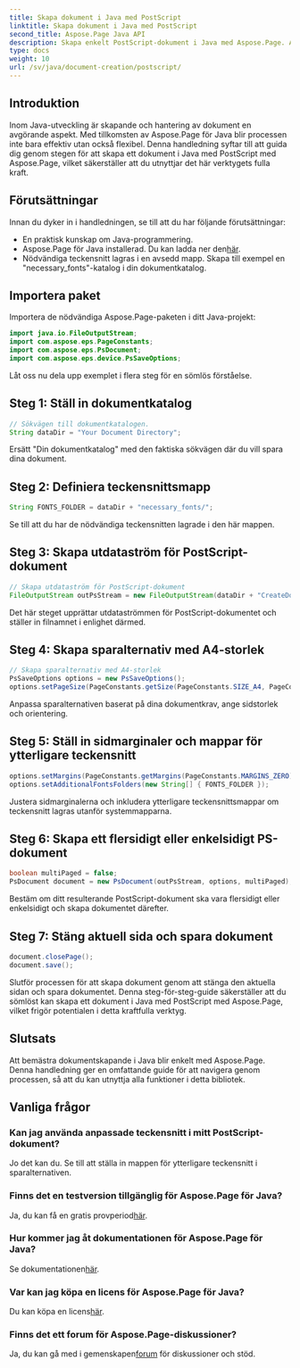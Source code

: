 ```yaml
---
title: Skapa dokument i Java med PostScript
linktitle: Skapa dokument i Java med PostScript
second_title: Aspose.Page Java API
description: Skapa enkelt PostScript-dokument i Java med Aspose.Page. Anpassa sidstorlek, marginaler och teckensnitt. Prova den kostnadsfria provperioden nu!
type: docs
weight: 10
url: /sv/java/document-creation/postscript/
---
```

## Introduktion
Inom Java-utveckling är skapande och hantering av dokument en avgörande aspekt. Med tillkomsten av Aspose.Page för Java blir processen inte bara effektiv utan också flexibel. Denna handledning syftar till att guida dig genom stegen för att skapa ett dokument i Java med PostScript med Aspose.Page, vilket säkerställer att du utnyttjar det här verktygets fulla kraft.
## Förutsättningar
Innan du dyker in i handledningen, se till att du har följande förutsättningar:
- En praktisk kunskap om Java-programmering.
-  Aspose.Page för Java installerad. Du kan ladda ner den[här](https://releases.aspose.com/page/java/).
- Nödvändiga teckensnitt lagras i en avsedd mapp. Skapa till exempel en "necessary_fonts"-katalog i din dokumentkatalog.
## Importera paket
Importera de nödvändiga Aspose.Page-paketen i ditt Java-projekt:
```java
import java.io.FileOutputStream;
import com.aspose.eps.PageConstants;
import com.aspose.eps.PsDocument;
import com.aspose.eps.device.PsSaveOptions;

```
Låt oss nu dela upp exemplet i flera steg för en sömlös förståelse.
## Steg 1: Ställ in dokumentkatalog
```java
// Sökvägen till dokumentkatalogen.
String dataDir = "Your Document Directory";
```
Ersätt "Din dokumentkatalog" med den faktiska sökvägen där du vill spara dina dokument.
## Steg 2: Definiera teckensnittsmapp
```java
String FONTS_FOLDER = dataDir + "necessary_fonts/";
```
Se till att du har de nödvändiga teckensnitten lagrade i den här mappen.
## Steg 3: Skapa utdataström för PostScript-dokument
```java
// Skapa utdataström för PostScript-dokument
FileOutputStream outPsStream = new FileOutputStream(dataDir + "CreateDocument_outPS.ps");
```
Det här steget upprättar utdataströmmen för PostScript-dokumentet och ställer in filnamnet i enlighet därmed.
## Steg 4: Skapa sparalternativ med A4-storlek
```java
// Skapa sparalternativ med A4-storlek
PsSaveOptions options = new PsSaveOptions();
options.setPageSize(PageConstants.getSize(PageConstants.SIZE_A4, PageConstants.ORIENTATION_PORTRAIT));
```
Anpassa sparalternativen baserat på dina dokumentkrav, ange sidstorlek och orientering.
## Steg 5: Ställ in sidmarginaler och mappar för ytterligare teckensnitt
```java
options.setMargins(PageConstants.getMargins(PageConstants.MARGINS_ZERO));
options.setAdditionalFontsFolders(new String[] { FONTS_FOLDER });
```
Justera sidmarginalerna och inkludera ytterligare teckensnittsmappar om teckensnitt lagras utanför systemmapparna.
## Steg 6: Skapa ett flersidigt eller enkelsidigt PS-dokument
```java
boolean multiPaged = false;
PsDocument document = new PsDocument(outPsStream, options, multiPaged);
```
Bestäm om ditt resulterande PostScript-dokument ska vara flersidigt eller enkelsidigt och skapa dokumentet därefter.
## Steg 7: Stäng aktuell sida och spara dokument
```java
document.closePage();
document.save();
```
Slutför processen för att skapa dokument genom att stänga den aktuella sidan och spara dokumentet.
Denna steg-för-steg-guide säkerställer att du sömlöst kan skapa ett dokument i Java med PostScript med Aspose.Page, vilket frigör potentialen i detta kraftfulla verktyg.
## Slutsats
Att bemästra dokumentskapande i Java blir enkelt med Aspose.Page. Denna handledning ger en omfattande guide för att navigera genom processen, så att du kan utnyttja alla funktioner i detta bibliotek.
## Vanliga frågor
### Kan jag använda anpassade teckensnitt i mitt PostScript-dokument?
Jo det kan du. Se till att ställa in mappen för ytterligare teckensnitt i sparalternativen.
### Finns det en testversion tillgänglig för Aspose.Page för Java?
 Ja, du kan få en gratis provperiod[här](https://releases.aspose.com/).
### Hur kommer jag åt dokumentationen för Aspose.Page för Java?
 Se dokumentationen[här](https://reference.aspose.com/page/java/).
### Var kan jag köpa en licens för Aspose.Page för Java?
 Du kan köpa en licens[här](https://purchase.aspose.com/buy).
### Finns det ett forum för Aspose.Page-diskussioner?
 Ja, du kan gå med i gemenskapen[forum](https://forum.aspose.com/c/page/39) för diskussioner och stöd.